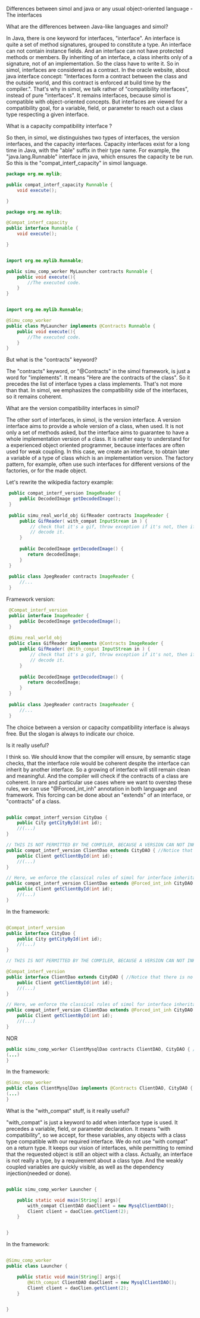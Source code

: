 Differences between simol and java or any usual object-oriented language - The interfaces

What are the differences between Java-like languages and simol?

In Java, there is one keyword for interfaces, "interface". An interface is quite a set of method signatures, grouped to constitute a type. An interface can not contain instance fields. And an interface can not have protected methods or members. By inheriting of an interface, a class inherits only of a signature, not of an implementation.
So the class have to write it. So in simol, interfaces are considered as a contract. In the oracle website, about java interface concept: "Interfaces form a contract between the class and the outside world, and this contract is enforced at build time by the compiler.".
That's why in simol, we talk rather of "compatibility interfaces", instead of pure "interfaces". It remains interfaces, because simol is compatible with object-oriented concepts. But interfaces are viewed for a compatibility goal, for a variable, field, or parameter to reach out a class type respecting a given interface.

What is a capacity compatibility interface ?

So then, in simol, we distinguishes two types of interfaces, the version interfaces, and the capacity interfaces.
Capacity interfaces exist for a long time in Java, with the "able" suffix in their type name. For example, the "java.lang.Runnable" interface in java, which ensures the capacity te be run. So this is the "compat_interf_capacity" in simol language.

```java
package org.me.mylib;

public compat_interf_capacity Runnable {
	void execute();

}
```

```java
package org.me.mylib;

@Compat_interf_capacity
public interface Runnable {
	void execute();

}
```

```java

import org.me.mylib.Runnable;

public simu_comp_worker MyLauncher contracts Runnable {
	public void execute(){
		//The executed code.
	}
}

```

```java

import org.me.mylib.Runnable;

@Simu_comp_worker
public class MyLauncher implements @Contracts Runnable {
	public void execute(){
		//The executed code.
	}
}

```

But what is the "contracts" keyword?

The "contracts" keyword, or "@Contracts" in the simol framework, is just a word for "implements". It means "Here are the contracts of the class". So it precedes the list of interface types a class implements. That's not more than that. In simol, we emphasizes the compatibility side of the interfaces, so it remains coherent.

What are the version compatibility interfaces in simol?

The other sort of interfaces, in simol, is the version interface. A version interface aims to provide a whole version of a class, when used. It is not only a set of methods asked, but the interface aims to guarantee to have a whole implementation version of a class.
It is rather easy to understand for a experienced object oriented programmer, because interfaces are often used for weak coupling. In this case, we create an interface, to obtain later a variable of a type of class which is an implementation version.
The factory pattern, for example, often use such interfaces for different versions of the factories, or for the made object.

Let's rewrite the wikipedia factory example:

```java
 public compat_interf_version ImageReader {
     public DecodedImage getDecodedImage();
 }
 
 public simu_real_world_obj GifReader contracts ImageReader {
     public GifReader( with_compat InputStream in ) {
         // check that it's a gif, throw exception if it's not, then if it is
         // decode it.
     }
 
     public DecodedImage getDecodedImage() {
        return decodedImage;
     }
 }
 
 public class JpegReader contracts ImageReader {
     //...
 }

```

Framework version:

```java
 @Compat_interf_version
 public interface ImageReader {
     public DecodedImage getDecodedImage();
 }
 
 @Simu_real_world_obj
 public class GifReader implements @Contracts ImageReader {
     public GifReader( @With_compat InputStream in ) {
         // check that it's a gif, throw exception if it's not, then if it is
         // decode it.
     }
 
     public DecodedImage getDecodedImage() {
        return decodedImage;
     }
 }
 
 public class JpegReader contracts ImageReader {
     //...
 }

```
The choice between a version or capacity compatibility interface is always free. But the slogan is always to indicate our choice.

Is it really useful?

I think so. We should know that the compiler will ensure, by semantic stage checks, that the interface role would be coherent despite the interface can inherit by another interface. So a growing of interface will still remain clean and meaningful. And the compiler will check if the contracts of a class are coherent.
In rare and particular use cases where we want to overstep these rules, we can use "@Forced_int_inh" annotation in both language and framework. This forcing can be done about an "extends" of an interface, or "contracts" of a class.

```java

public compat_interf_version CityDao {
	public City getCityById(int id);
	//(...)
}

// THIS IS NOT PERMITTED BY THE COMPILER, BECAUSE A VERSION CAN NOT INHERIT OF ANOTHER VERSION
public compat_interf_version ClientDao extends CityDAO { //Notice that there is no "nature" keyword about the "extends" between interfaces!
	public Client getClientById(int id);
	//(...)
}

// Here, we enforce the classical rules of simol for interface inheritance.
public compat_interf_version ClientDao extends @Forced_int_inh CityDAO {
	public Client getClientById(int id);
	//(...)
}

```

In the framework:

```java

@Compat_interf_version
public interface CityDao {
	public City getCityById(int id);
	//(...)
}

// THIS IS NOT PERMITTED BY THE COMPILER, BECAUSE A VERSION CAN NOT INHERIT OF ANOTHER VERSION

@Compat_interf_version
public interface ClientDao extends CityDAO { //Notice that there is no "nature" keyword about the "extends" between interfaces!
	public Client getClientById(int id);
	//(...)
}

// Here, we enforce the classical rules of simol for interface inheritance.
public compat_interf_version ClientDao extends @Forced_int_inh CityDAO {
	public Client getClientById(int id);
	//(...)
}

```

NOR

```java
public simu_comp_worker ClientMysqlDao contracts ClientDAO, CityDAO { //THIS IS NOT ALLOWED BY THE COMPILER. WE CAN NOT IMPLEMENT TWO VERSION INTERFACES, BECAUSE WE CAN NOT BE TWO VERSIONS AT THE SAME TIME!
(...)
}

```

In the framework:

```java
@Simu_comp_worker
public class ClientMysqlDao implements @Contracts ClientDAO, CityDAO { //THIS IS NOT ALLOWED BY THE COMPILER. WE CAN NOT IMPLEMENT TWO VERSION INTERFACES, BECAUSE WE CAN NOT BE TWO VERSIONS AT THE SAME TIME!
(...)
}

```

What is the "with_compat" stuff, is it really useful?

"with_compat" is just a keyword to add when interface type is used. It precedes a variable, field, or parameter declaration. It means "with compatibility", so we accept, for these variables, any objects with a class type compatible with our required interface. We do not use "with compat" on a return type. It keeps our vision of interfaces, while permitting to remind that the requested object is still an object with a class. Actually, an interface is not really a type, by a requirement about a class type. And the weakly coupled variables are quickly visible, as well as the dependency injection(needed or done).

```java

public simu_comp_worker Launcher {

	public static void main(String[] args){
		with_compat ClientDAO daoClient = new MysqlClientDAO();
		Client client = daoClien.getClient(2);
	}


}
```

In the framework:

```java

@Simu_comp_worker
public class Launcher {

	public static void main(String[] args){
		@With_compat ClientDAO daoClient = new MysqlClientDAO();
		Client client = daoClien.getClient(2);
	}


}

```
